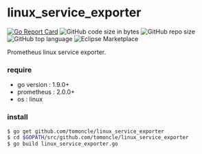 # linux_service_exporter
[![Go Report Card](https://goreportcard.com/badge/github.com/tomoncle/linux_service_exporter)](https://goreportcard.com/report/github.com/tomoncle/linux_service_exporter) ![GitHub code size in bytes](https://img.shields.io/github/languages/code-size/tomoncle/linux_service_exporter.svg) ![GitHub repo size](https://img.shields.io/github/repo-size/tomoncle/linux_service_exporter.svg?color=green&logoColor=green) ![GitHub top language](https://img.shields.io/github/languages/top/tomoncle/linux_service_exporter.svg?color=yes) ![Eclipse Marketplace](https://img.shields.io/eclipse-marketplace/l/notepad4e.svg)

Prometheus linux service exporter.

### require
* go version : 1.9.0+
* prometheus : 2.0.0+
* os         : linux

### install
```bash
$ go get github.com/tomoncle/linux_service_exporter
$ cd $GOPATH/src/github.com/tomoncle/linux_service_exporter
$ go build linux_service_exporter.go
```
